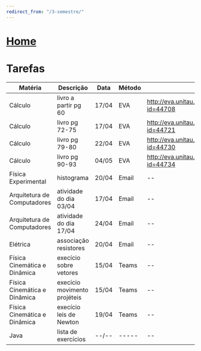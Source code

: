 ```yaml
---
redirect_from: "/3-semestre/"
---
```


# [Home](/engenharia-de-computacao/)

# Tarefas

Matéria                      | Descrição                    | Data  | Método | Link
---------------------------- | ---------------------------- | ----- | ------ | ---
Cálculo                      | livro a partir pg 60         | 17/04 | EVA    | http://eva.unitau.br/mod/assign/view.php?id=44708
Cálculo                      | livro pg 72-75               | 17/04 | EVA    | http://eva.unitau.br/mod/assign/view.php?id=44721
Cálculo                      | livro pg 79-80               | 22/04 | EVA    | http://eva.unitau.br/mod/assign/view.php?id=44730
Cálculo                      | livro pg 90-93               | 04/05 | EVA    | http://eva.unitau.br/mod/assign/view.php?id=44734
Física Experimental          | histograma                   | 20/04 | Email  | --
Arquitetura de Computadores  | atividade do dia 03/04       | 17/04 | Email  | --
Arquitetura de Computadores  | atividade do dia 17/04       | 24/04 | Email  | --
Elétrica                     | associação resistores        | 20/04 | Email  | --
Física Cinemática e Dinâmica | execício sobre vetores       | 15/04 | Teams  | --
Física Cinemática e Dinâmica | execício movimento projéteis | 15/04 | Teams  | --
Física Cinemática e Dinâmica | execício leis de Newton      | 19/04 | Teams  | --
Java                         | lista de exercícios          | --/-- | -----  | --
